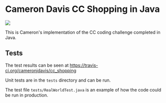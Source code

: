 # Cameron Davis CC Shopping in Java

<a href="https://travis-ci.org/cameronjdavis/cc_shopping_java.svg?branch=master">
	<img src="https://travis-ci.org/cameronjdavis/cc_shopping_java.svg?branch=master">
</a>

This is Cameron's implementation of the CC coding challenge completed in Java.

## Tests

The test results can be seen at https://travis-ci.org/cameronjdavis/cc_shopping

Unit tests are in the `tests` directory and can be run.

The test file `tests/RealWorldTest.java` is an example of how the code could be run in production.
